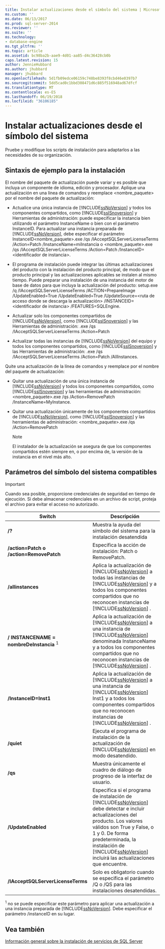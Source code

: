 ```yaml
---
title: Instalar actualizaciones desde el símbolo del sistema | Microsoft Docs
ms.custom: ''
ms.date: 06/13/2017
ms.prod: sql-server-2014
ms.reviewer: ''
ms.suite: ''
ms.technology:
- database-engine
ms.tgt_pltfrm: ''
ms.topic: article
ms.assetid: bc98ba2b-aae9-4d01-aa85-d4c36428cb0b
caps.latest.revision: 15
author: JennieHubbard
ms.author: jhubbard
manager: jhubbard
ms.openlocfilehash: 5d1fb09edce06159c748be8393f8cbd46e0397b7
ms.sourcegitcommit: 5dd5cad0c1bbd308471d6c885f516948ad67dfcf
ms.translationtype: MT
ms.contentlocale: es-ES
ms.lasthandoff: 06/19/2018
ms.locfileid: "36106185"
---
```

# <a name="installing-updates-from-the-command-prompt"></a>Instalar actualizaciones desde el símbolo del sistema
  Pruebe y modifique los scripts de instalación para adaptarlos a las necesidades de su organización.  
  
## <a name="sample-syntax-for-installation"></a>Sintaxis de ejemplo para la instalación  
 El nombre del paquete de actualización puede variar y es posible que incluya un componente de idioma, edición y procesador. Aplique una actualización en una línea de comandos y reemplace <nombre_paquete> por el nombre del paquete de actualización:  
  
-   Actualice una única instancia de [!INCLUDE[ssNoVersion](../../includes/ssnoversion-md.md)] y todos los componentes compartidos, como [!INCLUDE[ssISnoversion](../../includes/ssisnoversion-md.md)] y Herramientas de administración: puede especificar la instancia bien utilizando el parámetro InstanceName o bien con el parámetro InstanceID. Para actualizar una instancia preparada de [!INCLUDE[ssNoVersion](../../includes/ssnoversion-md.md)], debe especificar el parámetro InstanceID<nombre_paquete>.exe /qs /IAcceptSQLServerLicenseTerms /Action=Patch /InstanceName=miInstancia o <nombre_paquete>.exe /qs /IAcceptSQLServerLicenseTerms /Action=Patch /InstanceID=\<identificador de instancia>.  
  
-   El programa de instalación puede integrar las últimas actualizaciones del producto con la instalación del producto principal, de modo que el producto principal y las actualizaciones aplicables se instalen al mismo tiempo. Puede preparar una instalación de una instancia del motor de base de datos para que incluya la actualización del producto: setup.exe /q /IAcceptSQLServerLicenseTerms /ACTION=PrepareImage /UpdateEnabled=True /UpdateEnabled=True /UpdateSource=\<ruta de acceso donde se descarga la actualización> /INSTANCEID=\<identificador de instancia> /FEATURES=SQLEngine.  
  
-   Actualizar solo los componentes compartidos de [!INCLUDE[ssNoVersion](../../includes/ssnoversion-md.md)], como [!INCLUDE[ssISnoversion](../../includes/ssisnoversion-md.md)] y las Herramientas de administración: <nombreDePaquete>.exe /qs /IAcceptSQLServerLicenseTerms /Action=Patch  
  
-   Actualizar todas las instancias de [!INCLUDE[ssNoVersion](../../includes/ssnoversion-md.md)] del equipo y todos los componentes compartidos, como [!INCLUDE[ssISnoversion](../../includes/ssisnoversion-md.md)] y las Herramientas de administración: <nombreDePaquete>.exe /qs /IAcceptSQLServerLicenseTerms /Action=Patch /AllInstances.  
  
 Quite una actualización de la línea de comandos y reemplace <nombreDePaquete> por el nombre del paquete de actualización:  
  
-   Quitar una actualización de una única instancia de [!INCLUDE[ssNoVersion](../../includes/ssnoversion-md.md)] y todos los componentes compartidos, como [!INCLUDE[ssISnoversion](../../includes/ssisnoversion-md.md)] y las herramientas de administración: <nombre_paquete>.exe /qs /Action=RemovePatch /InstanceName=MyInstance.  
  
-   Quitar una actualización únicamente de los componentes compartidos de [!INCLUDE[ssNoVersion](../../includes/ssnoversion-md.md)], como [!INCLUDE[ssISnoversion](../../includes/ssisnoversion-md.md)] y las herramientas de administración: <nombre_paquete>.exe /qs /Action=RemovePatch  
  
    > [!NOTE]  
    >  El instalador de la actualización se asegura de que los componentes compartidos estén siempre en, o por encima de, la versión de la instancia en el nivel más alto.  
  
## <a name="supported-command-prompt-parameters"></a>Parámetros del símbolo del sistema compatibles  
  
> [!IMPORTANT]  
>  Cuando sea posible, proporcione credenciales de seguridad en tiempo de ejecución. Si debe almacenar credenciales en un archivo de script, proteja el archivo para evitar el acceso no autorizado.  
  
|Switch|Descripción|  
|------------|-----------------|  
|**/?**|Muestra la ayuda del símbolo del sistema para la instalación desatendida|  
|**/action=Patch o /action=RemovePatch**|Especifica la acción de instalación: Patch o RemovePatch.|  
|**/allinstances**|Aplica la actualización de [!INCLUDE[ssNoVersion](../../includes/ssnoversion-md.md)] a todas las instancias de [!INCLUDE[ssNoVersion](../../includes/ssnoversion-md.md)] y a todos los componentes compartidos que no reconocen instancias de [!INCLUDE[ssNoVersion](../../includes/ssnoversion-md.md)] .|  
|**/ INSTANCENAME = nombreDeInstancia** <sup>1</sup>|Aplica la actualización de [!INCLUDE[ssNoVersion](../../includes/ssnoversion-md.md)] a una instancia de [!INCLUDE[ssNoVersion](../../includes/ssnoversion-md.md)] denominada InstanceName y a todos los componentes compartidos que no reconocen instancias de [!INCLUDE[ssNoVersion](../../includes/ssnoversion-md.md)] .|  
|**/InstanceID=Inst1**|Aplica la actualización de [!INCLUDE[ssNoVersion](../../includes/ssnoversion-md.md)] a una instancia de [!INCLUDE[ssNoVersion](../../includes/ssnoversion-md.md)] Inst1 y a todos los componentes compartidos que no reconocen instancias de [!INCLUDE[ssNoVersion](../../includes/ssnoversion-md.md)] .|  
|**/quiet**|Ejecuta el programa de instalación de la actualización de [!INCLUDE[ssNoVersion](../../includes/ssnoversion-md.md)] en modo desatendido.|  
|**/qs**|Muestra únicamente el cuadro de diálogo de progreso de la interfaz de usuario.|  
|**/UpdateEnabled**|Especifica si el programa de instalación de [!INCLUDE[ssNoVersion](../../includes/ssnoversion-md.md)] debe detectar e incluir actualizaciones del producto. Los valores válidos son True y False, o 1 y 0. De forma predeterminada, la instalación de [!INCLUDE[ssNoVersion](../../includes/ssnoversion-md.md)] incluirá las actualizaciones que encuentre.|  
|**/IAcceptSQLServerLicenseTerms**|Solo es obligatorio cuando se especifica el parámetro /Q o /QS para las instalaciones desatendidas.|  
  
 <sup>1</sup> no se puede especificar este parámetro para aplicar una actualización a una instancia preparada de [!INCLUDE[ssNoVersion](../../includes/ssnoversion-md.md)]. Debe especificar el parámetro /instanceID en su lugar.  
  
## <a name="see-also"></a>Vea también  
 [Información general sobre la instalación de servicios de SQL Server](../../sql-server/install/overview-of-sql-server-servicing-installation.md)  
  
  